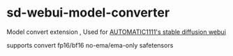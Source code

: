 # sd-webui-model-converter

Model convert extension , Used for [AUTOMATIC1111's stable diffusion webui](https://github.com/AUTOMATIC1111/stable-diffusion-webui)

supports convert fp16/bf16 no-ema/ema-only safetensors

